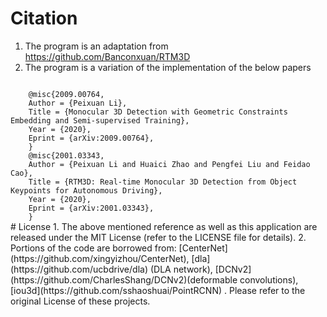 # Citation
1. The program is an adaptation from <href>https://github.com/Banconxuan/RTM3D</href>
2. The program is a variation of the implementation of the below papers
<code>
    @misc{2009.00764,
    Author = {Peixuan Li},
    Title = {Monocular 3D Detection with Geometric Constraints Embedding and Semi-supervised Training},
    Year = {2020},
    Eprint = {arXiv:2009.00764},
    }
    @misc{2001.03343,
    Author = {Peixuan Li and Huaici Zhao and Pengfei Liu and Feidao Cao},
    Title = {RTM3D: Real-time Monocular 3D Detection from Object Keypoints for Autonomous Driving},
    Year = {2020},
    Eprint = {arXiv:2001.03343},
    }
</code>
# License
1. The above mentioned reference as well as this application are released under the MIT License (refer to the LICENSE file for details).
2. Portions of the code are borrowed from:
    [CenterNet](https://github.com/xingyizhou/CenterNet),
    [dla](https://github.com/ucbdrive/dla) (DLA network),
    [DCNv2](https://github.com/CharlesShang/DCNv2)(deformable convolutions),
    [iou3d](https://github.com/sshaoshuai/PointRCNN) .
    Please refer to the original License of these projects.
